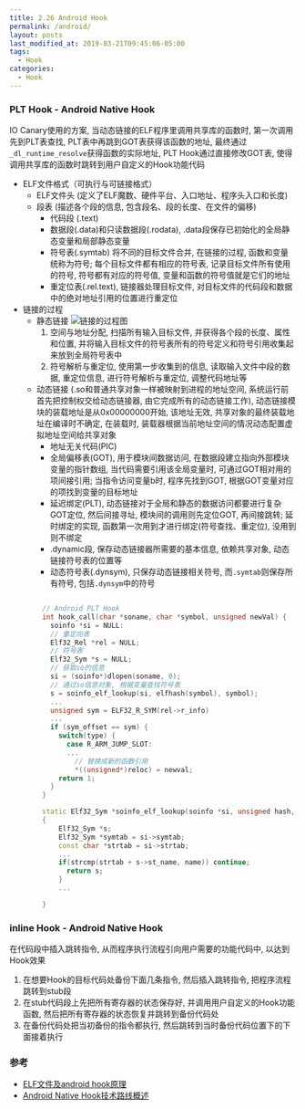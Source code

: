 ```yaml
---
title: 2.26 Android Hook
permalink: /android/
layout: posts
last_modified_at: 2019-03-21T09:45:06-05:00
tags:
  - Hook
categories:
  - Hook
---
```


### PLT Hook - Android Native Hook
IO Canary使用的方案, 当动态链接的ELF程序里调用共享库的函数时, 第一次调用先到PLT表查找, PLT表中再跳到GOT表获得该函数的地址, 最终通过`_dl_runtime_resolve`获得函数的实际地址, PLT Hook通过直接修改GOT表, 使得调用共享库的函数时跳转到用户自定义的Hook功能代码

  - ELF文件格式（可执行与可链接格式）
    - ELF文件头 (定义了ELF魔数、硬件平台、入口地址、程序头入口和长度)
    - 段表 (描述各个段的信息, 包含段名、段的长度、在文件的偏移)
      - 代码段 (.text)
      - 数据段(.data)和只读数据段(.rodata), .data段保存已初始化的全局静态变量和局部静态变量
      - 符号表(.symtab) 将不同的目标文件合并, 在链接的过程, 函数和变量统称为符号; 每个目标文件都有相应的符号表, 记录目标文件所有使用的符号, 符号都有对应的符号值, 变量和函数的符号值就是它们的地址
      - 重定位表(.rel.text), 链接器处理目标文件, 对目标文件的代码段和数据中的绝对地址引用的位置进行重定位
  - 链接的过程
    - 静态链接
    ![链接的过程图](https://ask.qcloudimg.com/http-save/yehe-1878670/hzhiisg3ly.jpeg?imageView2/2/w/1620)
      1. 空间与地址分配, 扫描所有输入目标文件, 并获得各个段的长度、属性和位置, 并将输入目标文件的符号表所有的符号定义和符号引用收集起来放到全局符号表中
      2. 符号解析与重定位, 使用第一步收集到的信息, 读取输入文件中段的数据, 重定位信息, 进行符号解析与重定位, 调整代码地址等
    - 动态链接 (.so和普通共享对象一样被映射到进程的地址空间, 系统运行前首先把控制权交给动态链接器, 由它完成所有的动态链接工作), 动态链接模块的装载地址是从0x00000000开始, 该地址无效, 共享对象的最终装载地址在编译时不确定, 在装载时, 装载器根据当前地址空间的情况动态配置虚拟地址空间给共享对象
      - 地址无关代码(PIC)
      - 全局偏移表(GOT), 用于模块间数据访问, 在数据段建立指向外部模块变量的指针数组, 当代码需要引用该全局变量时, 可通过GOT相对用的项间接引用; 当指令访问变量b时, 程序先找到GOT, 根据GOT变量对应的项找到变量的目标地址
      - 延迟绑定(PLT), 动态链接对于全局和静态的数据访问都要进行复杂GOT定位, 然后间接寻址, 模块间的调用则先定位GOT, 再间接跳转; 延时绑定的实现, 函数第一次用到才进行绑定(符号查找、重定位), 没用到则不绑定
      - .dynamic段, 保存动态链接器所需要的基本信息, 依赖共享对象, 动态链接符号表的位置等
      - 动态符号表(.dynsym), 只保存动态链接相关符号, 而`.symtab`则保存所有符号, 包括`.dynsym`中的符号

```C++

        // Android PLT Hook
        int hook_call(char *soname, char *symbol, unsigned newVal) {
          soinfo *si = NULL:
          // 重定向表
          Elf32_Rel *rel = NULL;  
          // 符号表
          Elf32_Sym *s = NULL;
          // 获取so的信息
          si = (soinfo*)dlopen(soname, 0);
          // 通过so信息对象, 根据变量查找符号表
          s = soinfo_elf_lookup(si, elfhash(symbol), symbol);
          ...
          unsigned sym = ELF32_R_SYM(rel->r_info)
          ...
          if (sym_offset == sym) {  
            switch(type) {  
              case R_ARM_JUMP_SLOT:  
              ...
                // 替换成新的函数引用
                *((unsigned*)reloc) = newval;  
            return 1;  
          }  
        }

        static Elf32_Sym *soinfo_elf_lookup(soinfo *si, unsigned hash, const)
        {
            Elf32_Sym *s;
            Elf32_Sym *symtab = si->symtab;  
            const char *strtab = si->strtab;  
            ...
            if(strcmp(strtab + s->st_name, name)) continue;  
              return s;  
            }
            ...  

        }

```

### inline Hook - Android Native Hook
在代码段中插入跳转指令, 从而程序执行流程引向用户需要的功能代码中, 以达到Hook效果

  1. 在想要Hook的目标代码处备份下面几条指令, 然后插入跳转指令, 把程序流程跳转到stub段
  2. 在stub代码段上先把所有寄存器的状态保存好, 并调用用户自定义的Hook功能函数, 然后把所有寄存器的状态恢复并跳转到备份代码处
  3. 在备份代码处把当初备份的指令都执行, 然后跳转到当时备份代码位置下的下面接着执行

### 参考
  - [ELF文件及android hook原理](https://cloud.tencent.com/developer/article/1145344)
  - [Android Native Hook技术路线概述](https://gtoad.github.io/2018/07/05/Android-Native-Hook/)
